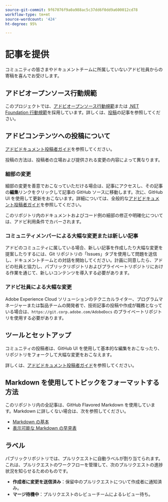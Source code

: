 ```yaml
---
source-git-commit: 9f67076f9a0a988ac5c37dd6f0dd9a600012cd78
workflow-type: tm+mt
source-wordcount: '424'
ht-degree: 95%

---
```

# 記事を提供

コミュニティの皆さまやドキュメントチームに所属していないアドビ社員からの寄稿を喜んでお受けします。

## アドビオープンソース行動規範

このプロジェクトでは、[アドビオープンソース行動規範](code-of-conduct.md)または [.NET Foundation 行動規範](https://dotnetfoundation.org/code-of-conduct)を採用しています。詳しくは、[投稿](contributing.md)の記事を参照してください。

## アドビコンテンツへの投稿について

[アドビドキュメント投稿者ガイド](https://experienceleague.adobe.com/docs/contributor/contributor-guide/introduction.html)を参照してください。

投稿の方法は、投稿者の立場および提供される変更の内容によって異なります。

### 細部の変更

細部の変更を善意でおこなっていただける場合は、記事にアクセスし、その記事の&#x200B;**編集**&#x200B;リンクをクリックして記事の GitHub ソースに移動します。次に、GitHub UI を使用して更新をおこないます。詳細については、全般的な[アドビドキュメント投稿者ガイド](https://experienceleague.adobe.com/docs/contributor/contributor-guide/introduction.html)を参照してください。

このリポジトリ内のドキュメントおよびコード例の細部の修正や明確化については、アドビ利用条件でカバーされます。

### コミュニティメンバーによる大幅な変更または新しい記事

アドビのコミュニティに属している場合、新しい記事を作成したり大幅な変更を提案したりするには、Git リポジトリの「Issues」タブを使用して問題を送信し、ドキュメントチームとの対話を開始してください。計画に同意したら、アドビの社員と協力し、パブリックリポジトリおよびプライベートリポジトリにおける作業を通じて、新しいコンテンツを導入する必要があります。

<!--
If you submit a pull request with significant changes to documentation and code examples, you'll see a message in the pull request asking you to submit an online contribution license agreement (CLA). We need you to complete the online form before we can review your pull request.
-->

### アドビ社員による大幅な変更

Adobe Experience Cloud ソリューションのテクニカルライター、プログラムマネージャーまたは製品チームの開発者で、技術記事の投稿や作成が職務となっている場合は、`https://git.corp.adobe.com/AdobeDocs` のプライベートリポジトリを使用する必要があります。

<!--Employees from other parts of the Adobe world should use the public repo for minor updates.-->

## ツールとセットアップ

コミュニティの投稿者は、GitHub UI を使用して基本的な編集をおこなったり、リポジトリをフォークして大幅な変更をおこなえます。

詳しくは、[アドビドキュメント投稿者ガイド](https://experienceleague.adobe.com/docs/contributor/contributor-guide/introduction.html)を参照してください。

## Markdown を使用してトピックをフォーマットする方法

このリポジトリ内の全記事は、GitHub Flavored Markdown を使用しています。Markdown に詳しくない場合は、次を参照してください。

* [Markdown の基本](https://help.github.com/articles/getting-started-with-writing-and-formatting-on-github/)
* [表示可能な Markdown の早見表](https://guides.github.com/pdfs/markdown-cheatsheet-online.pdf)

## ラベル

パブリックリポジトリでは、プルリクエストに自動ラベルが割り当てられます。これは、プルリクエストのワークフローを管理して、次のプルリクエストの進捗状況を知らせるためのものです。

* **作成者に変更を送信済み**：保留中のプルリクエストについて作成者に通知済み。
* **マージ待機中**：プルリクエストのレビューチームによるレビュー待ち。
